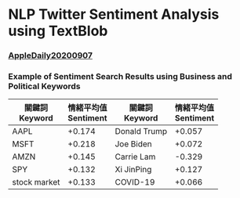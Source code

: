 # NLP Twitter Sentiment Analysis using TextBlob
### [AppleDaily20200907](https://hk.appledaily.com/finance/20200907/4IMTXY2FXNFMJJYTEREBFCMTDE/)


### Example of Sentiment Search Results using Business and Political Keywords
| 關鍵詞<br>Keyword| 情緒平均值<br>Sentiment | 關鍵詞<br>Keyword | 情緒平均值<br>Sentiment |
|-------|-----------|-------|------------|
| AAPL | +0.174 | Donald Trump |+0.057|
| MSFT | +0.218 |Joe Biden |+0.072
| AMZN |+0.145|Carrie Lam|-0.329
| SPY  |+0.132|Xi JinPing|+0.127
| stock market|+0.133|COVID-19|+0.066
